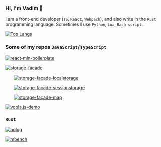 ### Hi, I'm Vadim 🤝

I am a front-end developer (`TS`, `React`, `Webpack`), and also write in the `Rust` programming language. Sometimes I use `Python`, `Lua`, `Bash script`.

[![Top Langs](https://github-readme-stats.vercel.app/api/top-langs/?username=vglinka&hide=css,html,scss)](https://github.com/vglinka)

### Some of my repos `JavaScript`/`TypeScript`

[![react-min-boilerplate](https://github-readme-stats.vercel.app/api/pin/?username=vglinka&repo=react-min-boilerplate)](https://github.com/vglinka/react-min-boilerplate)

[![storage-facade](https://github-readme-stats.vercel.app/api/pin/?username=vglinka&repo=storage-facade)](https://github.com/vglinka/storage-facade)
  
   [![storage-facade-localstorage](https://github-readme-stats.vercel.app/api/pin/?username=vglinka&repo=storage-facade-localstorage)](https://github.com/vglinka/storage-facade-localstorage)

   [![storage-facade-sessionstorage](https://github-readme-stats.vercel.app/api/pin/?username=vglinka&repo=storage-facade-sessionstorage)](https://github.com/vglinka/storage-facade-sessionstorage)

   [![storage-facade-map](https://github-readme-stats.vercel.app/api/pin/?username=vglinka&repo=storage-facade-map)](https://github.com/vglinka/storage-facade-map)

[![vobla.js-demo](https://github-readme-stats.vercel.app/api/pin/?username=vglinka&repo=vobla.js-demo)](https://vglinka.github.io/vobla.js-demo/)

### `Rust`

[![nolog](https://github-readme-stats.vercel.app/api/pin/?username=vglinka&repo=nolog)](https://github.com/vglinka/nolog)

[![mbench](https://github-readme-stats.vercel.app/api/pin/?username=vglinka&repo=mbench)](https://github.com/vglinka/mbench)


<!--
[![Harlok's WakaTime stats](https://github-readme-stats.vercel.app/api/wakatime?username=@vglinka)](https://github.com/vglinka)


**vglinka/vglinka** is a ✨ _special_ ✨ repository because its `README.md` (this file) appears on your GitHub profile.

Here are some ideas to get you started:
- Hi there 👋
- 🔭 I’m currently working on ...
- 🌱 I’m currently learning ...
- 👯 I’m looking to collaborate on ...
- 🤔 I’m looking for help with ...
- 💬 Ask me about ...
- 📫 How to reach me: ...
- 😄 Pronouns: ...
- ⚡ Fun fact: ...
-->

